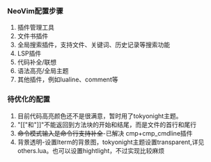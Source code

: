 ### NeoVim配置步骤
1. 插件管理工具
2. 文件书插件
3. 全局搜索插件，支持文件、关键词、历史记录等搜索功能
4. LSP插件
5. 代码补全/联想
6. 语法高亮/全局主题
7. 其他插件，例如lualine、comment等

### 待优化的配置

1. 目前代码高亮颜色还不是很满意，暂时用了tokyonight主题。
2. "[["和"]]"不能返回到方法块的开始和结尾，而是文件的首行和尾行
3. ~~命令模式输入是命令行支持补全~~-已解决 cmp+cmp_cmdline插件
4. 背景透明-设置Iterm的背景图，tokyonight主题设置transparent,详见others.lua。也可以设置hightlight，不过实现比较麻烦

